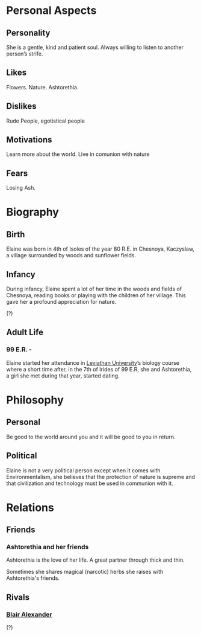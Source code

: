 # Personal Aspects


## Personality


She is a gentle, kind and patient soul. Always willing to listen to another person’s strife.

## Likes

Flowers. Nature. Ashtorethia.

## Dislikes

Rude People, egotistical people

## Motivations

Learn more about the world. Live in comunion with nature

## Fears

Losing Ash.

# Biography

## Birth

Elaine was born in 4th of Isoles of the year 80 R.E. in Chesnoya, Kaczyslaw, a village surrounded by woods and sunflower fields.

## Infancy

During infancy, Elaine spent a lot of her time in the woods and fields of Chesnoya, reading books or playing with the children of her village. This gave her a profound appreciation for nature.

(?)

## Adult Life

### 99 E.R. -

Elaine started her attendance in [Leviathan University](../../world/leviathan_university)’s biology course where a short time after, in the 7th of Irides of 99 E.R, she and Ashtorethia, a girl she met during that year, started dating.

# Philosophy

## Personal

Be good to the world around you and it will be good to you in return.

## Political

Elaine is not a very political person except when it comes with Environmentalism, she believes that the protection of nature is supreme and that civilization and technology must be used in communion with it.

# Relations

## Friends

### Ashtorethia and her friends

Ashtorethia is the love of her life. A great partner through thick and thin.

Sometimes she shares magical (narcotic) herbs she raises with Ashtorethia's friends.

## Rivals

### [Blair Alexander](./blair_alexander)
(?)